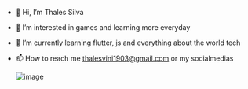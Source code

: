 - 👋 Hi, I’m Thales Silva
- 👀 I’m interested in games and learning more everyday
- 🌱 I’m currently learning flutter, js and everything about the world tech
- 📫 How to reach me thalesvini1903@gmail.com or my socialmedias


  ![image](https://github.com/VSSThales/VSSThales/assets/50521809/9f5bc51c-2b6a-4b68-a941-411e58499967)


<!---
ThalesSSan/ThalesSSan is a ✨ special ✨ repository because its `README.md` (this file) appears on your GitHub profile.
You can click the Preview link to take a look at your changes.
--->
